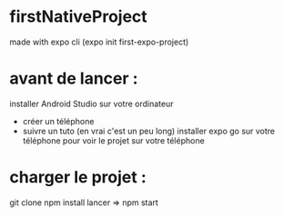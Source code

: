 # firstNativeProject
made with expo cli (expo init first-expo-project)

# avant de lancer : 
installer Android Studio sur votre ordinateur
  - créer un téléphone
  - suivre un tuto (en vrai c'est un peu long)
installer expo go sur votre téléphone pour voir le projet sur votre téléphone

# charger le projet :
git clone
npm install
lancer => npm start
